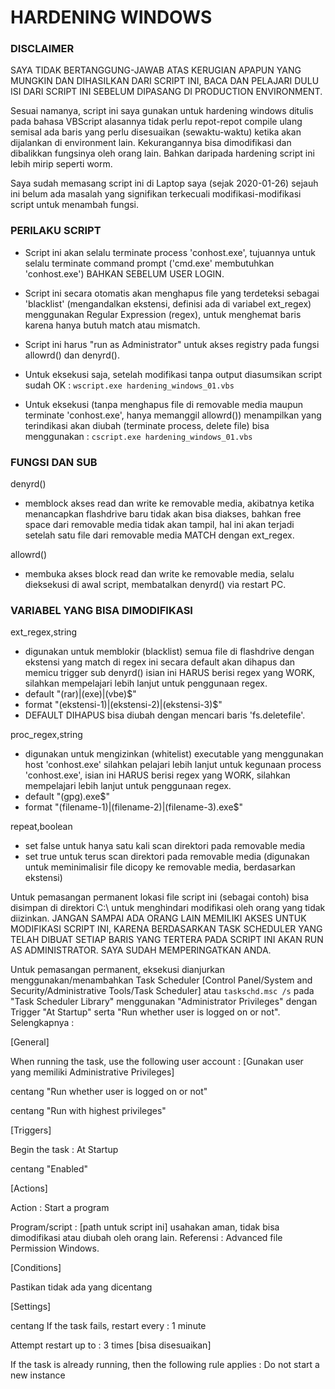 # HARDENING WINDOWS

### DISCLAIMER

SAYA TIDAK BERTANGGUNG-JAWAB ATAS KERUGIAN APAPUN YANG MUNGKIN DAN DIHASILKAN DARI SCRIPT INI, BACA DAN PELAJARI DULU ISI DARI SCRIPT INI SEBELUM DIPASANG DI PRODUCTION ENVIRONMENT.

Sesuai namanya, script ini saya gunakan untuk hardening windows ditulis pada bahasa VBScript alasannya tidak perlu repot-repot compile ulang semisal ada baris yang perlu disesuaikan (sewaktu-waktu) ketika akan dijalankan di environment lain. Kekurangannya bisa dimodifikasi dan dibalikkan fungsinya oleh orang lain. Bahkan daripada hardening script ini lebih mirip seperti worm.

Saya sudah memasang script ini di Laptop saya (sejak 2020-01-26) sejauh ini belum ada masalah yang signifikan terkecuali modifikasi-modifikasi script untuk menambah fungsi.

### PERILAKU SCRIPT

- Script ini akan selalu terminate process 'conhost.exe', tujuannya untuk selalu terminate command prompt ('cmd.exe' membutuhkan 'conhost.exe') BAHKAN SEBELUM USER LOGIN.

- Script ini secara otomatis akan menghapus file yang terdeteksi sebagai 'blacklist' (mengandalkan ekstensi, definisi ada di variabel ext_regex) menggunakan Regular Expression (regex), untuk menghemat baris karena hanya butuh match atau mismatch.

- Script ini harus "run as Administrator" untuk akses registry pada fungsi allowrd() dan denyrd().

- Untuk eksekusi saja, setelah modifikasi tanpa output diasumsikan script sudah OK :
`wscript.exe hardening_windows_01.vbs`

- Untuk eksekusi (tanpa menghapus file di removable media maupun terminate 'conhost.exe', hanya memanggil allowrd()) menampilkan yang terindikasi akan diubah (terminate process, delete file) bisa menggunakan :
`cscript.exe hardening_windows_01.vbs`

### FUNGSI DAN SUB

denyrd()
- memblock akses read dan write ke removable media, akibatnya ketika menancapkan flashdrive baru tidak akan bisa diakses, bahkan free space dari removable media tidak akan tampil, hal ini akan terjadi setelah satu file dari removable media MATCH dengan ext_regex.

allowrd()
- membuka akses block read dan write ke removable media, selalu dieksekusi di awal script, membatalkan denyrd() via restart PC.

### VARIABEL YANG BISA DIMODIFIKASI

ext_regex,string
- digunakan untuk memblokir (blacklist) semua file di flashdrive dengan ekstensi yang match di regex ini secara default akan dihapus dan memicu trigger sub denyrd() isian ini HARUS berisi regex yang WORK, silahkan mempelajari lebih lanjut untuk penggunaan regex.
- default "(rar)|(exe)|(vbe)$"
- format  "(ekstensi-1)|(ekstensi-2)|(ekstensi-3)$"
- DEFAULT DIHAPUS bisa diubah dengan mencari baris 'fs.deletefile'.

proc_regex,string
- digunakan untuk mengizinkan (whitelist) executable yang menggunakan host 'conhost.exe' silahkan pelajari lebih lanjut untuk kegunaan process 'conhost.exe', isian ini HARUS berisi regex yang WORK, silahkan mempelajari lebih lanjut untuk penggunaan regex.
- default "(gpg).exe$"
- format  "(filename-1)|(filename-2)|(filename-3).exe$"

repeat,boolean
- set false untuk hanya satu kali scan direktori pada removable media
- set true untuk terus scan direktori pada removable media (digunakan untuk meminimalisir file dicopy ke removable media, berdasarkan ekstensi)

Untuk pemasangan permanent lokasi file script ini (sebagai contoh) bisa disimpan di direktori C:\ untuk menghindari modifikasi oleh orang yang tidak diizinkan. JANGAN SAMPAI ADA ORANG LAIN MEMILIKI AKSES UNTUK MODIFIKASI SCRIPT INI, KARENA BERDASARKAN TASK SCHEDULER YANG TELAH DIBUAT SETIAP BARIS YANG TERTERA PADA SCRIPT INI AKAN RUN AS ADMINISTRATOR. SAYA SUDAH MEMPERINGATKAN ANDA.

Untuk pemasangan permanent, eksekusi dianjurkan menggunakan/menambahkan Task Scheduler [Control Panel/System and Security/Administrative Tools/Task Scheduler] atau `taskschd.msc /s` pada "Task Scheduler Library" menggunakan "Administrator Privileges" dengan Trigger "At Startup" serta "Run whether user is logged on or not". Selengkapnya :

[General]

When running the task, use the following user account : [Gunakan user yang memiliki Administrative Privileges]

centang "Run whether user is logged  on or not"

centang "Run with highest privileges"

[Triggers]

Begin the task : At Startup

centang "Enabled"

[Actions]

Action : Start a program

Program/script : [path untuk script ini] usahakan aman, tidak bisa dimodifikasi atau diubah oleh orang lain. Referensi : 
 Advanced file Permission Windows.

[Conditions]

Pastikan tidak ada yang dicentang

[Settings]

centang If the task fails, restart every : 1 minute

Attempt restart up to : 3 times [bisa disesuaikan]

If the task is already running, then the following rule applies : Do not start a new instance

